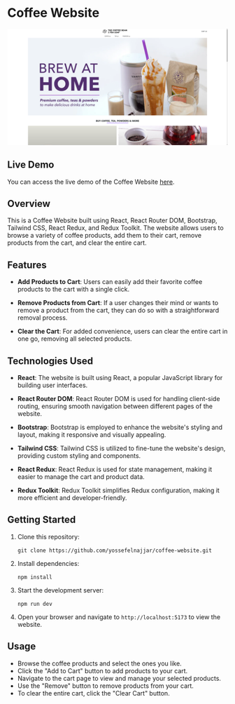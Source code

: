 # Coffee Website

![Coffee Website Screenshot](./src/assets/images/screenshot.png)

## Live Demo
You can access the live demo of the Coffee Website [here](https://coffee-yossef.vercel.app).

## Overview
This is a Coffee Website built using React, React Router DOM, Bootstrap, Tailwind CSS, React Redux, and Redux Toolkit. The website allows users to browse a variety of coffee products, add them to their cart, remove products from the cart, and clear the entire cart.

## Features
- **Add Products to Cart**: Users can easily add their favorite coffee products to the cart with a single click.

- **Remove Products from Cart**: If a user changes their mind or wants to remove a product from the cart, they can do so with a straightforward removal process.

- **Clear the Cart**: For added convenience, users can clear the entire cart in one go, removing all selected products.

## Technologies Used
- **React**: The website is built using React, a popular JavaScript library for building user interfaces.

- **React Router DOM**: React Router DOM is used for handling client-side routing, ensuring smooth navigation between different pages of the website.

- **Bootstrap**: Bootstrap is employed to enhance the website's styling and layout, making it responsive and visually appealing.

- **Tailwind CSS**: Tailwind CSS is utilized to fine-tune the website's design, providing custom styling and components.

- **React Redux**: React Redux is used for state management, making it easier to manage the cart and product data.

- **Redux Toolkit**: Redux Toolkit simplifies Redux configuration, making it more efficient and developer-friendly.

## Getting Started
1. Clone this repository:
   ```
   git clone https://github.com/yossefelnajjar/coffee-website.git
   ```

2. Install dependencies:
   ```
   npm install
   ```

3. Start the development server:
   ```
   npm run dev
   ```

4. Open your browser and navigate to `http://localhost:5173` to view the website.

## Usage
- Browse the coffee products and select the ones you like.
- Click the "Add to Cart" button to add products to your cart.
- Navigate to the cart page to view and manage your selected products.
- Use the "Remove" button to remove products from your cart.
- To clear the entire cart, click the "Clear Cart" button.

